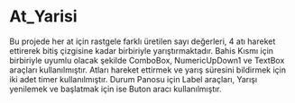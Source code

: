 # At_Yarisi
Bu projede her at için rastgele farklı üretilen sayı değerleri, 4 atı hareket ettirerek bitiş çizgisine kadar birbiriyle yarıştırmaktadır.  Bahis Kısmı için birbiriyle uyumlu olacak şekilde ComboBox, NumericUpDown1 ve TextBox araçları kullanılmıştır. Atları hareket ettirmek ve yarış süresini bildirmek için iki adet timer kullanılmıştır.  Durum Panosu için Label araçları, Yarışı yenilemek ve başlatmak için ise Buton aracı kullanılmıştır.
